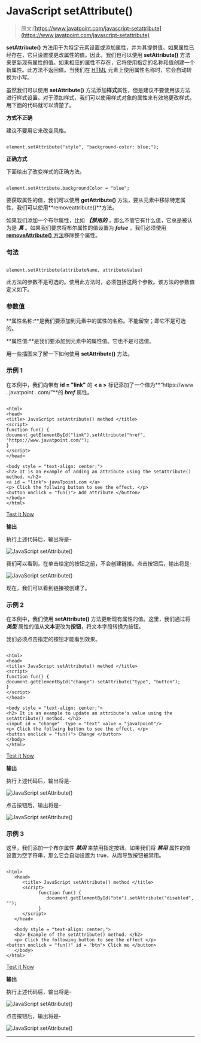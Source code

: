 # JavaScript setAttribute()

> 原文:[https://www.javatpoint.com/javascript-setattribute](https://www.javatpoint.com/javascript-setattribute)

**setAttribute()** 方法用于为特定元素设置或添加属性，并为其提供值。如果属性已经存在，它只设置或更改属性的值。因此，我们也可以使用 **setAttribute()** 方法来更新现有属性的值。如果相应的属性不存在，它将使用指定的名称和值创建一个新属性。此方法不返回值。当我们在 [HTML](https://www.javatpoint.com/html-tutorial) 元素上使用属性名称时，它会自动转换为小写。

虽然我们可以使用 **setAttribute()** 方法添加**样式**属性，但是建议不要使用该方法进行样式设置。对于添加样式，我们可以使用样式对象的属性来有效地更改样式。用下面的代码就可以清楚了。

**方式不正确**

建议不要用它来改变风格。

```

element.setAttribute("style", "background-color: blue;");

```

**正确方式**

下面给出了改变样式的正确方法。

```

element.setAttribute.backgroundColor = "blue";

```

要获取属性的值，我们可以使用 **getAttribute()** 方法，要从元素中移除特定属性，我们可以使用**removeattribute()**方法。

如果我们添加一个布尔属性，比如 ***【禁用的*** ，那么不管它有什么值，它总是被认为是 ***真*** 。如果我们要求将布尔属性的值设置为 ***false*** ，我们必须使用 [**removeAttribute()** 方法](https://www.javatpoint.com/javascript-removeattribute-method)移除整个属性。

### 句法

```

element.setAttribute(attributeName, attributeValue)

```

此方法的参数不是可选的。使用此方法时，必须包括这两个参数。该方法的参数值定义如下。

### 参数值

**属性名称:**是我们要添加到元素中的属性的名称。不能留空；即它不是可选的。

**属性值:**是我们要添加到元素中的属性值。它也不是可选值。

用一些插图来了解一下如何使用 **setAttribute()** 方法。

### 示例 1

在本例中，我们向带有 **id = "link"** 的 **< a >** 标记添加了一个值为**“https://www . javatpoint . com/”**的 ***href*** 属性。

```

<html>
<head>
<title> JavaScript setAttribute() method </title>
<script>
function fun() {
document.getElementById("link").setAttribute("href", "https://www.javatpoint.com/");
}
</script>
</head>

<body style = "text-align: center;">
<h2> It is an example of adding an attribute using the setAttribute() method. </h2>
<a id = "link"> javaTpoint.com </a>
<p> Click the follwing button to see the effect. </p>
<button onclick = "fun()"> Add attribute </button>
</body>
</html>

```

[Test it Now](https://www.javatpoint.com/oprweb/test.jsp?filename=javascript-setattribute1)

**输出**

执行上述代码后，输出将是-

![JavaScript setAttribute()](img/6310a686d70f8d815b361d6fba0d8faf.png)

我们可以看到，在单击给定的按钮之前，不会创建链接。点击按钮后，输出将是-

![JavaScript setAttribute()](img/b1dc170d4c1b47a1cabcf34ad49e1d8f.png)

现在，我们可以看到链接被创建了。

### 示例 2

在本例中，我们使用 **setAttribute()** 方法更新现有属性的值。这里，我们通过将 ***类型*** 属性的值从**文本**更改为**按钮**，将文本字段转换为按钮。

我们必须点击指定的按钮才能看到效果。

```

<html>
<head>
<title> JavaScript setAttribute() method </title>
<script>
function fun() {
document.getElementById("change").setAttribute("type", "button");
}
</script>
</head>

<body style = "text-align: center;">
<h2> It is an example to update an attribute's value using the setAttribute() method. </h2>
<input id = "change"  type = "text" value = "javaTpoint"/>
<p> Click the follwing button to see the effect. </p>
<button onclick = "fun()"> Change </button>
</body>
</html>

```

[Test it Now](https://www.javatpoint.com/oprweb/test.jsp?filename=javascript-setattribute2)

**输出**

执行上述代码后，输出将是-

![JavaScript setAttribute()](img/1fd1909b4c90ecdf81cd6b54ba56a49f.png)

点击按钮后，输出将是-

![JavaScript setAttribute()](img/ceec91d0743f8828cde0dd011c8b79a3.png)

### 示例 3

这里，我们添加一个布尔属性 ***禁用*** 来禁用指定按钮。如果我们将 ***禁用*** 属性的值设置为空字符串，那么它会自动设置为 true，从而导致按钮被禁用。

```

<html>   
   <head>
      <title> JavaScript setAttribute() method </title>
      <script>
            function fun() {
               document.getElementById("btn").setAttribute("disabled", "");
            }
      </script>
   </head>

   <body style = "text-align: center;">
   <h2> Example of the setAttribute() method. </h2>
   <p> Click the following button to see the effect </p>
<button onclick = "fun()" id = "btn"> Click me </button>
   </body>
</html>

```

[Test it Now](https://www.javatpoint.com/oprweb/test.jsp?filename=javascript-setattribute3)

**输出**

执行上述代码后，输出将是-

![JavaScript setAttribute()](img/6fb96ba51c62c975d0fb7185126df740.png)

点击按钮后，输出将是-

![JavaScript setAttribute()](img/96f070305933e612123a38b9d0856ea4.png)

* * *